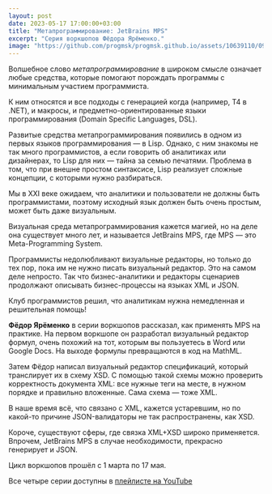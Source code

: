 ```yaml
---
layout: post
date: 2023-05-17 17:00:00+03:00
title: "Метапрограммирование: JetBrains MPS"
excerpt: "Серия воркшопов Фёдора Ярёменко."
image: "https://github.com/progmsk/progmsk.github.io/assets/10639110/0972f06e-9b23-48ac-935b-0d6917ed2ef9"
---
```


Волшебное слово *метапрограммирование* в широком смысле означает любые средства, которые помогают порождать программы с минимальным участием программиста.

К ним относятся и все подходы с генерацией когда (например, T4 в .NET), и макросы, и предметно-ориентированные языки программирования (Domain Specific Languages, DSL).

Развитые средства метапрограммирования появились в одном из первых языков программирования — в Lisp. Однако, с ним знакомы не так много программистов, а если говорить об аналитиках или дизайнерах, то Lisp для них — тайна за семью печатями. Проблема в том, что при внешне простом синтаксисе, Lisp реализует сложные концепции, с которыми нужно разбираться.

Мы в XXI веке ожидаем, что аналитики и пользователи не должны быть программистами, поэтому исходный язык должен быть очень простым, может быть даже визуальным.

Визуальная среда метапрограммирования кажется магией, но на деле она существует много лет, и называется JetBrains MPS, где MPS — это Meta-Programming System. 

Программисты недолюбливают визуальные редакторы, но только до тех пор, пока им не нужно писать визуальный редактор. Это на самом деле непросто. Так что бизнес-аналитики и редакторы сценариев продолжают описывать бизнес-процессы на языках XML и JSON.

Клуб программистов решил, что аналитикам нужна немедленная и решительная помощь!

**Фёдор Ярёменко** в серии воркшопов рассказал, как применять MPS на практике. На первом воркшопе он разработал визуальный редактор формул, очень похожий на тот, которым вы пользуетесь в Word или Google Docs. На выходе формулы превращаются в код на MathML.

Затем Фёдор написал визуальный редактор спецификаций, который транслирует их в схему XSD. С помощью такой схемы можно проверить корректность документа XML: все нужные теги на месте, в нужном порядке и правильно вложенные. Сама схема — тоже XML.

В наше время всё, что связано с XML, кажется устаревшим, но по какой-то причине JSON-валидаторы не так распространены, как XSD.

Короче, существуют сферы, где связка XML+XSD широко применяется. Впрочем, JetBrains MPS в случае необходимости, прекрасно генерирует и JSON.

Цикл воркшопов прошёл с 1 марта по 17 мая.

Все четыре серии доступны в [плейлисте на YouTube](https://www.youtube.com/playlist?list=PLfkikHwnACaV9uysyM1Yxb0EMhpKFjOCj)
